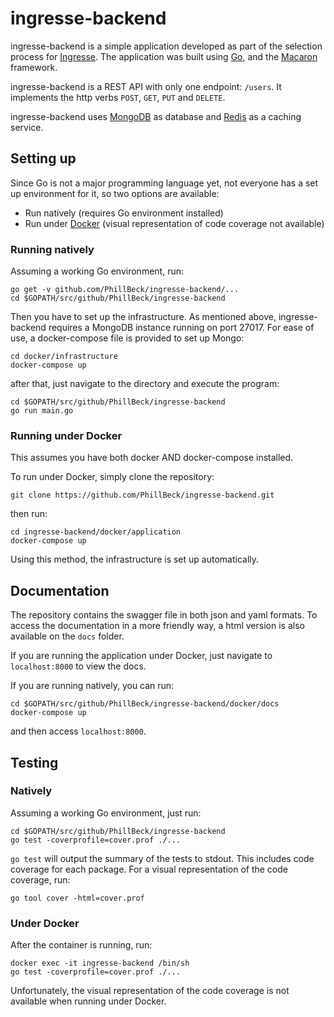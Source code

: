 # ingresse-backend

ingresse-backend is a simple application developed as part of the selection process for [Ingresse](https://www.ingresse.com/).
The application was built using [Go](https://golang.org/), and the [Macaron](https://go-macaron.com/) framework.

ingresse-backend is a REST API with only one endpoint: `/users`. It implements the http verbs `POST`, `GET`, `PUT` and `DELETE`.

ingresse-backend uses [MongoDB](https://www.mongodb.com) as database and [Redis](https://redis.io/) as a caching service.

## Setting up

Since Go is not a major programming language yet, not everyone has a set up environment for it, so two options are available:
- Run natively (requires Go environment installed)
- Run under [Docker](https://www.docker.com/) (visual representation of code coverage not available)

### Running natively
Assuming a working Go environment, run:
```
go get -v github.com/PhillBeck/ingresse-backend/...
cd $GOPATH/src/github/PhillBeck/ingresse-backend
```
Then you have to set up the infrastructure. As mentioned above, ingresse-backend requires a MongoDB instance running on port 27017. For ease of use, a docker-compose file is provided to set up Mongo:
```
cd docker/infrastructure
docker-compose up
```
after that, just navigate to the directory and execute the program:
```
cd $GOPATH/src/github/PhillBeck/ingresse-backend
go run main.go
```

### Running under Docker
This assumes you have both docker AND docker-compose installed.

To run under Docker, simply clone the repository:
```
git clone https://github.com/PhillBeck/ingresse-backend.git
```

then run: 
```
cd ingresse-backend/docker/application
docker-compose up
```
Using this method, the infrastructure is set up automatically.

## Documentation

The repository contains the swagger file in both json and yaml formats.
To access the documentation in a more friendly way, a html version is also available on the `docs` folder.

If you are running the application under Docker, just navigate to `localhost:8000` to view the docs.

If you are running natively, you can run:
```
cd $GOPATH/src/github/PhillBeck/ingresse-backend/docker/docs
docker-compose up
```
and then access `localhost:8000`.

## Testing

### Natively
Assuming a working Go environment, just run:
```
cd $GOPATH/src/github/PhillBeck/ingresse-backend
go test -coverprofile=cover.prof ./...
```
`go test` will output the summary of the tests to stdout. This includes code coverage for each package. For a visual representation of the code coverage, run:
```
go tool cover -html=cover.prof
```

### Under Docker
After the container is running, run:
```
docker exec -it ingresse-backend /bin/sh
go test -coverprofile=cover.prof ./...
```
Unfortunately, the visual representation of the code coverage is not available when running under Docker.